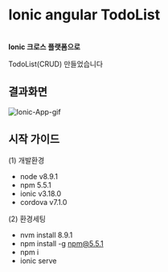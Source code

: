 

# Ionic angular TodoList 
<br />
<b>Ionic 크로스 플랫폼으로 </b>
<p>TodoList(CRUD) 만들었습니다</p>

## 결과화면 
![Ionic-App-gif](https://github.com/yunsungjoong/myApp/assets/96567925/d6f2a34a-0491-49d0-a769-f55f9f0a98f5)

## 시작 가이드

(1) 개발환경
- node v8.9.1
- npm 5.5.1
- ionic v3.18.0
- cordova v7.1.0

(2) 환경세팅 
- nvm install 8.9.1
- npm install -g npm@5.5.1
- npm i
- ionic serve

